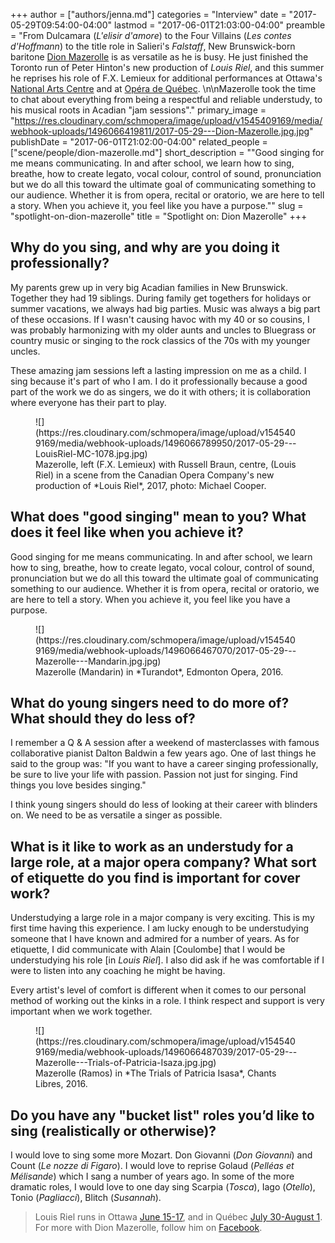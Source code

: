 +++
author = ["authors/jenna.md"]
categories = "Interview"
date = "2017-05-29T09:54:00-04:00"
lastmod = "2017-06-01T21:03:00-04:00"
preamble = "From Dulcamara (*L'elisir d'amore*) to the Four Villains (*Les contes d'Hoffmann*) to the title role in Salieri's *Falstaff*, New Brunswick-born baritone [Dion Mazerolle](/scene/people/dion-mazerolle/) is as versatile as he is busy. He just finished the Toronto run of Peter Hinton's new production of *Louis Riel*, and this summer he reprises his role of F.X. Lemieux for additional performances at Ottawa's [National Arts Centre](https://nac-cna.ca/en/event/13660) and at [Opéra de Québec](http://festivaloperaquebec.com/en/louis-riel/). \n\nMazerolle took the time to chat about everything from being a respectful and reliable understudy, to his musical roots in Acadian \"jam sessions\"."
primary_image = "https://res.cloudinary.com/schmopera/image/upload/v1545409169/media/webhook-uploads/1496066419811/2017-05-29---Dion-Mazerolle.jpg.jpg"
publishDate = "2017-06-01T21:02:00-04:00"
related_people = ["scene/people/dion-mazerolle.md"]
short_description = "&quot;Good singing for me means communicating. In and after school, we learn how to sing, breathe, how to create legato, vocal colour, control of sound, pronunciation but we do all this toward the ultimate goal of communicating something to our audience. Whether it is from opera, recital or oratorio, we are here to tell a story. When you achieve it, you feel like you have a purpose.&quot;"
slug = "spotlight-on-dion-mazerolle"
title = "Spotlight on: Dion Mazerolle"
+++

## Why do you sing, and why are you doing it professionally?

My parents grew up in very big Acadian families in New Brunswick. Together they had 19 siblings. During family get togethers for holidays or summer vacations, we always had big parties. Music was always a big part of these occasions. If I wasn't causing havoc with my 40 or so cousins, I was probably harmonizing with my older aunts and uncles to Bluegrass or country music or singing to the rock classics of the 70s with my younger uncles. 

These amazing jam sessions left a lasting impression on me as a child. I sing because it's part of who I am. I do it professionally because a good part of the work we do as singers, we do it with others; it is collaboration where everyone has their part to play.

<figure data-type="image">
![](https://res.cloudinary.com/schmopera/image/upload/v1545409169/media/webhook-uploads/1496066789950/2017-05-29---LouisRiel-MC-1078.jpg.jpg)<figcaption>Mazerolle, left (F.X. Lemieux) with Russell Braun, centre, (Louis Riel) in a scene from the Canadian Opera Company's new production of *Louis Riel*, 2017, photo: Michael Cooper.</figcaption>
</figure>

## What does "good singing" mean to you? What does it feel like when you achieve it?

Good singing for me means communicating. In and after school, we learn how to sing, breathe, how to create legato, vocal colour, control of sound, pronunciation but we do all this toward the ultimate goal of communicating something to our audience. Whether it is from opera, recital or oratorio, we are here to tell a story. When you achieve it, you feel like you have a purpose.

<figure data-type="image">
![](https://res.cloudinary.com/schmopera/image/upload/v1545409169/media/webhook-uploads/1496066467070/2017-05-29---Mazerolle---Mandarin.jpg.jpg)
<figcaption>Mazerolle (Mandarin) in *Turandot*, Edmonton Opera, 2016.</figcaption>
</figure>

## What do young singers need to do more of? What should they do less of?

I remember a Q & A session after a weekend of masterclasses with famous collaborative pianist Dalton Baldwin a few years ago. One of last things he said to the group was: "If you want to have a career singing professionally, be sure to live your life with passion. Passion not just for singing. Find things you love besides singing."

I think young singers should do less of looking at their career with blinders on. We need to be as versatile a singer as possible.

## What is it like to work as an understudy for a large role, at a major opera company? What sort of etiquette do you find is important for cover work?

Understudying a large role in a major company is very exciting. This is my first time having this experience. I am lucky enough to be understudying someone that I have known and admired for a number of years. As for etiquette, I did communicate with Alain [Coulombe] that I would be understudying his role [in *Louis Riel*]. I also did ask if he was comfortable if I were to listen into any coaching he might be having. 

Every artist's level of comfort is different when it comes to our personal method of working out the kinks in a role. I think respect and support is very important when we work together.

<figure data-type="image">
![](https://res.cloudinary.com/schmopera/image/upload/v1545409169/media/webhook-uploads/1496066487039/2017-05-29---Mazerolle---Trials-of-Patricia-Isaza.jpg.jpg)<figcaption>Mazerolle (Ramos) in *The Trials of Patricia Isasa*, Chants Libres, 2016.</figcaption>
</figure>

## Do you have any "bucket list" roles you’d like to sing (realistically or otherwise)?

I would love to sing some more Mozart. Don Giovanni (*Don Giovanni*) and Count (*Le nozze di Figaro*). I would love to reprise Golaud (*Pelléas et Mélisande*) which I sang a number of years ago. In some of the more dramatic roles, I would love to one day sing Scarpia (*Tosca*), Iago (*Otello*), Tonio (*Pagliacci*), Blitch (*Susannah*).

>Louis Riel runs in Ottawa [June 15-17](https://nac-cna.ca/en/event/13660), and in Québec [July 30-August 1](http://festivaloperaquebec.com/en/louis-riel/). For more with Dion Mazerolle, follow him on [Facebook](https://www.facebook.com/DionMazerolleBaritone/).
